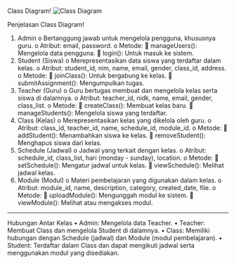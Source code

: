 
 Class Diagram!
![Class Diagram](https://github.com/user-attachments/assets/d22d33b7-3673-44bf-937a-3915a5ed00e2)

 Penjelasan Class Diagram!
1.	Admin
o	Bertanggung jawab untuk mengelola pengguna, khususnya guru.
o	Atribut: email, password.
o	Metode:
	manageUsers(): Mengelola data pengguna.
	login(): Untuk masuk ke sistem.
2.	Student (Siswa)
o	Merepresentasikan data siswa yang terdaftar dalam kelas.
o	Atribut: student_id, nim, name, email, gender, class_id, address.
o	Metode:
	joinClass(): Untuk bergabung ke kelas.
	submitAssignment(): Mengumpulkan tugas.
3.	Teacher (Guru)
o	Guru bertugas membuat dan mengelola kelas serta siswa di dalamnya.
o	Atribut: teacher_id, nidk, name, email, gender, class_list.
o	Metode:
	createClass(): Membuat kelas baru.
	manageStudents(): Mengelola siswa yang terdaftar.
4.	Class (Kelas)
o	Merepresentasikan kelas yang dikelola oleh guru.
o	Atribut: class_id, teacher_id, name, schedule_id, module_id.
o	Metode:
	addStudent(): Menambahkan siswa ke kelas.
	removeStudent(): Menghapus siswa dari kelas.
5.	Schedule (Jadwal)
o	Jadwal yang terkait dengan kelas.
o	Atribut: schedule_id, class_list, hari (monday - sunday), location.
o	Metode:
	setSchedule(): Mengatur jadwal untuk kelas.
	viewSchedule(): Melihat jadwal kelas.
6.	Module (Modul)
o	Materi pembelajaran yang digunakan dalam kelas.
o	Atribut: module_id, name, description, category, created_date, file.
o	Metode:
	uploadModule(): Mengunggah modul ke sistem.
	viewModule(): Melihat atau mengakses modul.
________________________________________
Hubungan Antar Kelas
•	Admin: Mengelola data Teacher.
•	Teacher: Membuat Class dan mengelola Student di dalamnya.
•	Class: Memiliki hubungan dengan Schedule (jadwal) dan Module (modul pembelajaran).
•	Student: Terdaftar dalam Class dan dapat mengikuti jadwal serta menggunakan modul yang disediakan.

